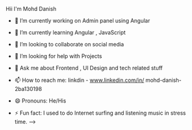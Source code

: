 Hii I'm Mohd Danish






- 🔭 I’m currently working on Admin panel using Angular
- 🌱 I’m currently learning Angular , JavaScript
- 👯 I’m looking to collaborate on social media
- 🤔 I’m looking for help with Projects
- 💬 Ask me about Frontend , UI Design and tech related stuff
- 📫 How to reach me: linkdin - www.linkedin.com/in/ 
mohd-danish-2ba130198

- 😄 Pronouns: He/His
- ⚡ Fun fact: I used to do Internet surfing and listening music in stress time.
-->
